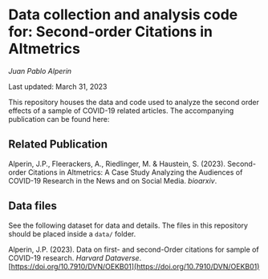 # Data collection and analysis code for: Second-order Citations in Altmetrics
*Juan Pablo Alperin*

Last updated: March 31, 2023

This repository houses the data and code used to analyze the second order effects of a sample of COVID-19 related articles. The accompanying publication can be found here: 

 ## Related Publication
Alperin, J.P., Fleerackers, A., Riedlinger, M. & Haustein, S. (2023). Second-order Citations in Altmetrics: A Case Study Analyzing the Audiences of COVID-19 Research in the News and on Social Media. *bioarxiv*. 


## Data files
See the following dataset for data and details. The files in this repository should be placed inside a `data/` folder. 

Alperin, J.P. (2023). Data on first- and second-Order citations for sample of COVID-19 research. *Harvard Dataverse*.  [https://doi.org/10.7910/DVN/OEKB01](https://doi.org/10.7910/DVN/OEKB01)


